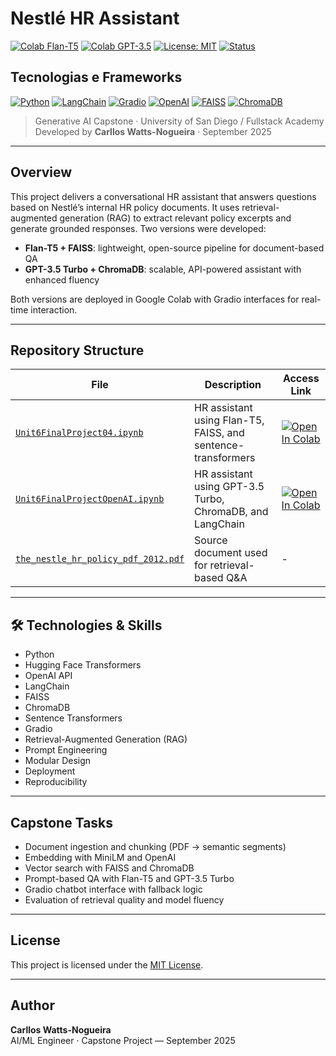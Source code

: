 #  Nestlé HR Assistant

[![Colab Flan-T5](https://img.shields.io/badge/Colab-Flan--T5%20Version-blue?logo=googlecolab)](https://colab.research.google.com/github/cwattsnogueira/nestle-hr-assistant/blob/main/Unit6FinalProject04.ipynb)
[![Colab GPT-3.5](https://img.shields.io/badge/Colab-GPT--3.5%20Version-green?logo=googlecolab)](https://colab.research.google.com/github/cwattsnogueira/nestle-hr-assistant/blob/main/Unit6FinalProjectOpenAI.ipynb)
[![License: MIT](https://img.shields.io/badge/License-MIT-lightgrey.svg)](https://github.com/cwattsnogueira/nestle-hr-assistant/blob/main/LICENSE)
[![Status](https://img.shields.io/badge/Status-Completed-brightgreen)](https://github.com/cwattsnogueira/nestle-hr-assistant)

##  Tecnologias e Frameworks

[![Python](https://img.shields.io/badge/Python-3.10-blue?logo=python)](https://www.python.org/)
[![LangChain](https://img.shields.io/badge/LangChain-integrated-green?logo=python)](https://www.langchain.com/)
[![Gradio](https://img.shields.io/badge/Gradio-UI-orange?logo=gradio)](https://www.gradio.app/)
[![OpenAI](https://img.shields.io/badge/OpenAI-GPT--3.5-blue?logo=openai)](https://platform.openai.com/)
[![FAISS](https://img.shields.io/badge/FAISS-Vector%20Search-purple)](https://github.com/facebookresearch/faiss)
[![ChromaDB](https://img.shields.io/badge/ChromaDB-Retrieval-green)](https://www.trychroma.com/)


> Generative AI Capstone · University of San Diego / Fullstack Academy  
> Developed by **Carllos Watts-Nogueira** · September 2025

---

##  Overview

This project delivers a conversational HR assistant that answers questions based on Nestlé’s internal HR policy documents. It uses retrieval-augmented generation (RAG) to extract relevant policy excerpts and generate grounded responses. Two versions were developed:

- **Flan-T5 + FAISS**: lightweight, open-source pipeline for document-based QA
- **GPT-3.5 Turbo + ChromaDB**: scalable, API-powered assistant with enhanced fluency

Both versions are deployed in Google Colab with Gradio interfaces for real-time interaction.

---

##  Repository Structure

| File | Description | Access Link |
|------|-------------|-------------|
| [`Unit6FinalProject04.ipynb`](https://github.com/cwattsnogueira/nestle-hr-assistant/blob/main/Unit6FinalProject04.ipynb) | HR assistant using Flan-T5, FAISS, and sentence-transformers | <a href="https://colab.research.google.com/github/cwattsnogueira/nestle-hr-assistant/blob/main/Unit6FinalProject04.ipynb" target="_parent"><img src="https://colab.research.google.com/assets/colab-badge.svg" alt="Open In Colab"/></a> |
| [`Unit6FinalProjectOpenAI.ipynb`](https://github.com/cwattsnogueira/nestle-hr-assistant/blob/main/Unit6FinalProjectOpenAI.ipynb) | HR assistant using GPT-3.5 Turbo, ChromaDB, and LangChain | <a href="https://colab.research.google.com/github/cwattsnogueira/nestle-hr-assistant/blob/main/Unit6FinalProjectOpenAI.ipynb" target="_parent"><img src="https://colab.research.google.com/assets/colab-badge.svg" alt="Open In Colab"/></a> |
|[`the_nestle_hr_policy_pdf_2012.pdf`](https://github.com/cwattsnogueira/nestle-hr-assistant/blob/main/the_nestle_hr_policy_pdf_2012.pdf)  |Source document used for retrieval-based Q&A| - |

---

## 🛠️ Technologies & Skills

- Python
- Hugging Face Transformers
- OpenAI API
- LangChain
- FAISS
- ChromaDB
- Sentence Transformers
- Gradio
- Retrieval-Augmented Generation (RAG)
- Prompt Engineering
- Modular Design
- Deployment
- Reproducibility

---

##  Capstone Tasks

-  Document ingestion and chunking (PDF → semantic segments)
-  Embedding with MiniLM and OpenAI
-  Vector search with FAISS and ChromaDB
-  Prompt-based QA with Flan-T5 and GPT-3.5 Turbo
-  Gradio chatbot interface with fallback logic
-  Evaluation of retrieval quality and model fluency

---

##  License

This project is licensed under the [MIT License](https://github.com/cwattsnogueira/bikeease-ad-generator/blob/main/LICENSE).

---

##  Author

**Carllos Watts-Nogueira**  
AI/ML Engineer · Capstone Project — September 2025  

